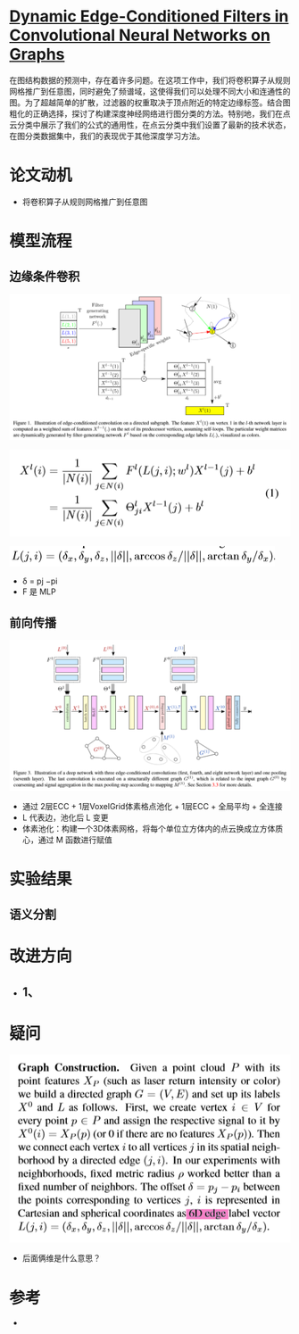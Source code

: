 # [Dynamic Edge-Conditioned Filters in Convolutional Neural Networks on Graphs](http://openaccess.thecvf.com/content_cvpr_2017/papers/Simonovsky_Dynamic_Edge-Conditioned_Filters_CVPR_2017_paper.pdf)
在图结构数据的预测中，存在着许多问题。在这项工作中，我们将卷积算子从规则网格推广到任意图，同时避免了频谱域，这使得我们可以处理不同大小和连通性的图。为了超越简单的扩散，过滤器的权重取决于顶点附近的特定边缘标签。结合图粗化的正确选择，探讨了构建深度神经网络进行图分类的方法。特别地，我们在点云分类中展示了我们的公式的通用性，在点云分类中我们设置了最新的技术状态，在图分类数据集中，我们的表现优于其他深度学习方法。

# 论文动机
- 将卷积算子从规则网格推广到任意图

# 模型流程
## 边缘条件卷积
![](卷积.png)

![](公式1.png)

![](边函数.png)
- δ = pj −pi
- F 是 MLP
## 前向传播
![](模型.png)
- 通过 2层ECC + 1层VoxelGrid体素格点池化 + 1层ECC + 全局平均 + 全连接
- L 代表边，池化后 L 变更
- 体素池化：构建一个3D体素网格，将每个单位立方体内的点云换成立方体质心，通过 M 函数进行赋值
# 实验结果

## 语义分割

# 改进方向
- 1、
  - 
# 疑问
![](疑问1.png)
- 后面俩维是什么意思？

# 参考
- 
